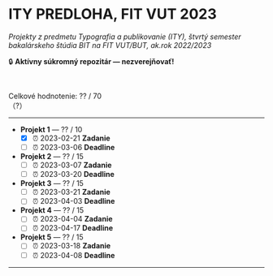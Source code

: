 # ITY PREDLOHA, FIT VUT 2023 #

*Projekty z predmetu Typografia a publikovanie (ITY), štvrtý semester bakalárskeho štúdia BIT na FIT VUT/BUT, ak.rok 2022/2023*

🔒 **Aktívny súkromný repozitár — nezverejňovať!**
<!-- 🗄️ **Súkromný archivovaný repozitár!** -->
<!-- ⚠️ **Zverejnené pre archívne účely — nekopírujte, nula by Vás mrzela. Za nič také nenesiem žiadnu zodpovednosť!** Všetky odovzdané projekty prechádzajú kontrolou plagiátorstva, pri ktorej sa porovnávajú aj s dávnejšie odovzdanými riešeniami. -->
<br />

Celkové hodnotenie: ?? / 70<br />（?）

----------------------------------------------

* **Projekt 1** — ?? / 10
  * [X] ⏰ 2023-02-21 **Zadanie**
  * [ ] ⏰ 2023-03-06 **Deadline**
* **Projekt 2** — ?? / 15
  * [ ] ⏰ 2023-03-07 **Zadanie**
  * [ ] ⏰ 2023-03-20 **Deadline**
* **Projekt 3** — ?? / 15
  * [ ] ⏰ 2023-03-21 **Zadanie**
  * [ ] ⏰ 2023-04-03 **Deadline**
* **Projekt 4** — ?? / 15
  * [ ] ⏰ 2023-04-04 **Zadanie**
  * [ ] ⏰ 2023-04-17 **Deadline**
* **Projekt 5** — ?? / 15
  * [ ] ⏰ 2023-03-18 **Zadanie**
  * [ ] ⏰ 2023-04-08 **Deadline**

----------------------------------------------
